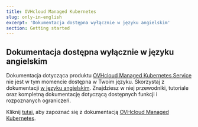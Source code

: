 ```yaml
---
title: OVHcloud Managed Kubernetes
slug: only-in-english
excerpt: 'Dokumentacja dostępna wyłącznie w języku angielskim'
section: Getting started
---
```


## Dokumentacja dostępna wyłącznie w języku angielskim

Dokumentacja dotycząca produktu [OVHcloud Managed Kubernetes Service](https://www.ovh.pl/public-cloud/kubernetes/) nie jest w tym momencie dostępna w Twoim języku.
Skorzystaj z dokumentacji [w języku angielskim](https://docs.ovh.com/gb/en/kubernetes/).
Znajdziesz w niej przewodniki, tutoriale oraz kompletną dokumentację dotyczącą dostępnych funkcji i rozpoznanych ograniczeń.

Kliknij [tutaj](https://docs.ovh.com/gb/en/kubernetes/), aby zapoznać się z dokumentacją  [OVHcloud Managed Kubernetes](https://www.ovh.pl/public-cloud/kubernetes/).
